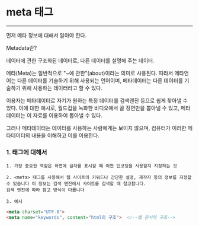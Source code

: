 # meta 태그
---
먼저 메타 정보에 대해서 알아야 한다.

Metadata란?

데이터에 관한 구조화된 데이터로, 다른 데이터를 설명해 주는 데이터.

메타(Meta)는 일반적으로 "~에 관한"(about)이라는 의미로 사용된다. 따라서 메타언어는 다른 데이터를 기술하기 위해 사용되는 언어이며, 메타데이터는 다른 데이터를 기술하기 위해 사용하는 데이터라고 할 수 있다.

이용자는 메타데이터로 자기가 원하는 특정 데이터를 검색엔진 등으로 쉽게 찾아낼 수 있다. 이에 대한 예시로, 월드컵을 녹화한 비디오에서 골 장면만을 뽑아낼 수 있고, 메타데이터는 이 자료를 이용하여 뽑아낼 수 있다.

그러나 메타데이터는 데이터를 사용하는 사람에게는 보이지 않으며, 컴퓨터가 이러한 메타데이터의 내용을 이해하고 이를 이용한다.


### 1. <meta> 태그에 대해서

    1. 가장 중요한 역할은 화면에 글자를 표시할 때 어떤 인코딩을 사용할지 지정하는 것
        
    2. <meta> 태그를 사용해서 웹 사이트의 키워드나 간단한 설명, 제작자 등의 정보를 지정할 수 있습니다 이 정보는 검색 엔진에서 사이트를 검색할 때 참고합니다.  
    검색 엔진에 따라 참고 방식이 다릅니다

    3. 예시

```html
<meta charset="UTF-8">
<meta name="keywords", content="html의 구조">  <!--웹 문서의 구조-->
```
        